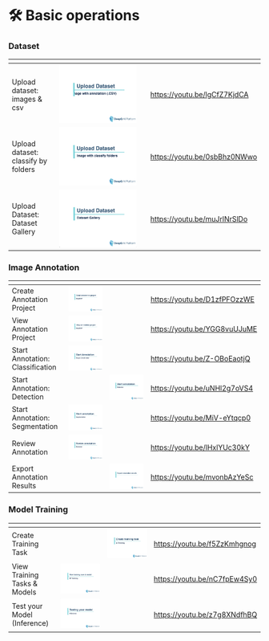 # 🛠 Basic operations

### Dataset

<table data-view="cards"><thead><tr><th></th><th></th><th></th><th data-hidden data-card-target data-type="content-ref"></th></tr></thead><tbody><tr><td>Upload dataset: images &#x26; csv</td><td><img src="../.gitbook/assets/01 Upload dataset_csv.png" alt=""></td><td></td><td><a href="https://youtu.be/lgCfZ7KjdCA">https://youtu.be/lgCfZ7KjdCA</a></td></tr><tr><td>Upload dataset: classify by folders</td><td><img src="../.gitbook/assets/02 Upload dataset_classify folder.png" alt="" data-size="original"></td><td></td><td><a href="https://youtu.be/0sbBhz0NWwo">https://youtu.be/0sbBhz0NWwo</a></td></tr><tr><td>Upload Dataset: Dataset Gallery</td><td><img src="../.gitbook/assets/03 Upload dataset from dataset gallery.png" alt=""></td><td></td><td><a href="https://youtu.be/muJrlNrSlDo">https://youtu.be/muJrlNrSlDo</a></td></tr></tbody></table>

### **Image Annotation**

<table data-view="cards"><thead><tr><th></th><th></th><th></th><th data-hidden data-card-target data-type="content-ref"></th></tr></thead><tbody><tr><td>Create Annotation Project</td><td><img src="../.gitbook/assets/04 Create annotation project.png" alt=""></td><td></td><td><a href="https://youtu.be/D1zfPFOzzWE">https://youtu.be/D1zfPFOzzWE</a></td></tr><tr><td>View Annotation Project</td><td><img src="../.gitbook/assets/05 View project detail.png" alt=""></td><td></td><td><a href="https://youtu.be/YGG8vuUJuME">https://youtu.be/YGG8vuUJuME</a></td></tr><tr><td>Start Annotation: Classification</td><td><img src="../.gitbook/assets/06 Start Annotation_single &#x26; multi-label classification.png" alt=""></td><td></td><td><a href="https://youtu.be/Z-OBoEaotjQ">https://youtu.be/Z-OBoEaotjQ</a></td></tr><tr><td>Start Annotation: Detection</td><td></td><td><img src="../.gitbook/assets/07 Start annotation_detection.png" alt=""></td><td><a href="https://youtu.be/uNHl2g7oVS4">https://youtu.be/uNHl2g7oVS4</a></td></tr><tr><td>Start Annotation: Segmentation</td><td><img src="../.gitbook/assets/08 Start annotation_segmentation.png" alt=""></td><td></td><td><a href="https://youtu.be/MiV-eYtqcp0">https://youtu.be/MiV-eYtqcp0</a></td></tr><tr><td>Review Annotation</td><td><img src="../.gitbook/assets/09 Review annotation.png" alt=""></td><td></td><td><a href="https://youtu.be/lHxlYUc30kY">https://youtu.be/lHxlYUc30kY</a></td></tr><tr><td>Export Annotation Results</td><td></td><td><img src="../.gitbook/assets/10 Export annotation results.png" alt=""></td><td><a href="https://youtu.be/mvonbAzYeSc">https://youtu.be/mvonbAzYeSc</a></td></tr></tbody></table>

### **Model Training**

<table data-view="cards"><thead><tr><th></th><th></th><th></th><th data-hidden data-card-target data-type="content-ref"></th></tr></thead><tbody><tr><td>Create Training Task</td><td></td><td><img src="../.gitbook/assets/11 Create training task.png" alt=""></td><td><a href="https://youtu.be/f5ZzKmhgnog">https://youtu.be/f5ZzKmhgnog</a></td></tr><tr><td>View Training Tasks &#x26; Models</td><td><img src="../.gitbook/assets/12 View training task &#x26; model.png" alt=""></td><td></td><td><a href="https://youtu.be/nC7fpEw4Sy0">https://youtu.be/nC7fpEw4Sy0</a></td></tr><tr><td>Test your Model (Inference)</td><td><img src="../.gitbook/assets/13 Test your model_Inference.png" alt=""></td><td></td><td><a href="https://youtu.be/z7g8XNdfhBQ">https://youtu.be/z7g8XNdfhBQ</a></td></tr></tbody></table>

